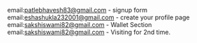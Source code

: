 email:patlebhavesh83@gmail.com  - signup form
email:eshashukla232001@gmail.com - create your profile page
email:sakshiswami82@gmail.com - Wallet Section
email:sakshiswami82@gmail.com - Visiting for 2nd time.